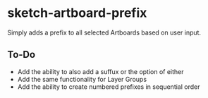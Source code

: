 # sketch-artboard-prefix
Simply adds a prefix to all selected Artboards based on user input.

## To-Do

* Add the ability to also add a suffux or the option of either
* Add the same functionality for Layer Groups
* Add the ability to create numbered prefixes in sequential order


